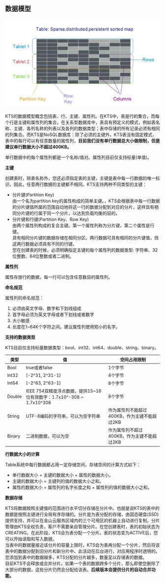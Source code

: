 ## 数据模型
![数据模型](sjmx.jpg)

KTS的数据模型概念包括表、行、主键、属性列。在KTS中，表是行的集合，而每个行是主键和属性列的集合。在关系型数据库中，表具有预定义的模式，例如表名称、主键、各列名称的列表以及各列的数据类型；表中存储的所有记录必须有相同的列集合。而KTS是NoSQL数据库：除了必须的主键外，KTS表没有固定模式，表中的每行可以有任意数量的属性列，**目前我们没有单行数据总大小做限制，但是建议单行数据大小不超过400KB。**

单行数据中的每个属性列都是一个名称/值对。属性列目前仅支持标量(单值)。

**主键**

创建表时，除表名称外，您还必须指定表的主键，主键是表中每一行数据的唯一标识。因此，任意两行数据的主键都不相同。KTS支持两种不同类型的主键：
* 分片键(Partition Key)  
由一个名为partition key的属性构成的简单主键。，KTS会根据表中每一行数据的分片键值所属的范围自动地将这一行的数据分配到对应的分片，这样具有相同分片键的行属于同一个分片，以达到负载均衡的目的。
*  分片键和行键(Partition Key、Row Key)  
由两个属性列构成的复合主键。第一个属性列称为分片键，第二个属性是行键。  
具有相同分片键的数据存储在相同分区。两行数据可具有相同的分片键值，但这两行数据必须具有不同的行键。  
您在创建表的时候，必须明确指定主键的每个属性列的数据类型: 字符串、32位整数、64位整数或者二进制。

**属性列**

属性存放行的数据，每一行可以包含任意数目的属性列。

**命名规范**

属性列的命名规范：
1. 必须由英文字母、数字和下划线组成
2. 首字母必须为英文字母或者下划线或者数字
3. 大小敏感
4. 长度在1~64K个字符之间。建议属性列使用短小的名字。

**支持的数据类型**

KTS目前仅支持标量数据类型：bool、int32、int64、double、string、binary。

类型 | 值 | 空间占用限制
-----| ---- | ----
Bool | true或者false | 1个字节
Int32 | [-2^31, 2^31-1] | 4个字节
Int64 | [-2^63, 2^63-1] | 8个字节
Double | IEEE 754双精度浮点数据，提供15~16位有效数字：1.7x10^-308 ~ 1.7x10^308 | 8个字节
String | UTF-8编码的字符串，可以为空字符串 | 作为属性列不能超过400KB，作为主键不能超过2KB
Binary | 二进制数据，可以为空 | 作为属性列不超过400KB，作为主键不能超过2KB

**行数据大小的计算**

Table系统中每行数据都占用一定存储空间，存储空间的计算方式如下：
* 单行数据大小 = 主键的数据大小 + 属性的数据大小。
* 主键的数据大小 = 主键列的值的数据大小之和。
* 属性的数据大小 = 属性列的名字长度之和 + 属性列的值的数据大小之和。

**数据存储**

KTS将数据按照主键值的范围进行水平切分存储在分片中。也就是说KTS的表中的数据是按照主键进行全局有序存储的。分片是为表分配的存储，由固态硬盘(SSD)提供支持，并可以在金山云服务区域内的三个可用区的机器上自动进行复制。分片管理由KTS全权负责，客户不需要亲自管理分片。在您创建表时，表的初始状态为CREATING。在此阶段，KTS会为表分配一个分片。表的状态变为ACTIVE后，您可以开始读取和写入数据。  
当表中的数据量接近该分片的容量上限时，KTS会为表再分配一个分片，然后将该表中的数据分配到旧分片和新分片中。此活动在后台进行，对应用程序时透明的。您添加到表中的数据越多，KTS分配的分片越多，数量足以存储表的数据。  
目前KTS不会释放或合并分片。如果一个表的数据跨多个分片，那么即使您删除了大部分的数据，这些分片仍然会分配给该表。**后续版本会提供分片的自动合并功能。**




